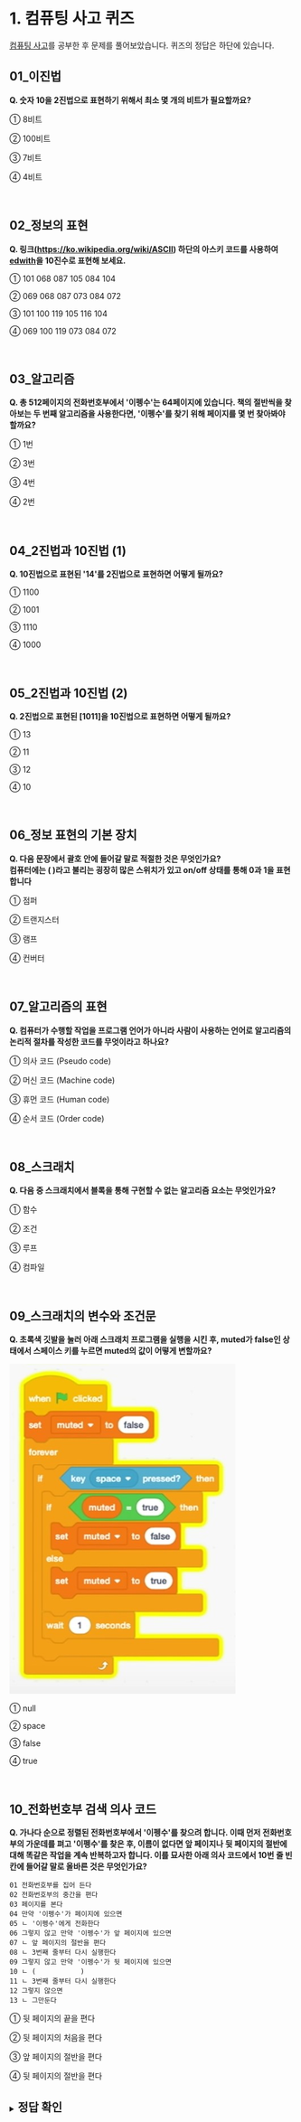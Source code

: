 # 1. 컴퓨팅 사고 퀴즈

[컴퓨팅 사고](../Mijin-Kang/20210525_컴퓨팅_사고.md)를 공부한 후 문제를 풀어보았습니다. 퀴즈의 정답은 하단에 있습니다.

## 01_이진법
**Q. 숫자 10을 2진법으로 표현하기 위해서 최소 몇 개의 비트가 필요할까요?**

① 8비트

② 100비트

③ 7비트

④ 4비트

<br>

## 02_정보의 표현
**Q. 링크(https://ko.wikipedia.org/wiki/ASCII) 하단의 아스키 코드를 사용하여 [edwith](소문자)을 10진수로 표현해 보세요.**

① 101 068 087 105 084 104

② 069 068 087 073 084 072

③ 101 100 119 105 116 104

④ 069 100 119 073 084 072

<br>

## 03_알고리즘
**Q. 총 512페이지의 전화번호부에서 '이펭수'는 64페이지에 있습니다. 책의 절반씩을 찾아보는 두 번째 알고리즘을 사용한다면, '이펭수'를 찾기 위해 페이지를 몇 번 찾아봐야 할까요?**

① 1번

② 3번

③ 4번

④ 2번

<br>

## 04_2진법과 10진법 (1)
**Q. 10진법으로 표현된 '14'를 2진법으로 표현하면 어떻게 될까요?**

① 1100

② 1001

③ 1110

④ 1000

<br>

## 05_2진법과 10진법 (2)
**Q. 2진법으로 표현된 [1011]을 10진법으로 표현하면 어떻게 될까요?**

① 13

② 11

③ 12

④ 10

<br>

## 06_정보 표현의 기본 장치
**Q. 다음 문장에서 괄호 안에 들어갈 말로 적절한 것은 무엇인가요?<br>컴퓨터에는 (       )라고 불리는 굉장히 많은 스위치가 있고 on/off 상태를 통해 0과 1을 표현합니다**

① 점퍼

② 트랜지스터

③ 램프

④ 컨버터

<br>

## 07_알고리즘의 표현
**Q. 컴퓨터가 수행할 작업을 프로그램 언어가 아니라 사람이 사용하는 언어로 알고리즘의 논리적 절차를 작성한 코드를 무엇이라고 하나요?**

① 의사 코드 (Pseudo code)

② 머신 코드 (Machine code)

③ 휴먼 코드 (Human code)

④ 순서 코드 (Order code)

<br>

## 08_스크래치
**Q. 다음 중 스크래치에서 블록을 통해 구현할 수 없는 알고리즘 요소는 무엇인가요?**

① 함수

② 조건

③ 루프

④ 컴파일

<br>

## 09_스크래치의 변수와 조건문
**Q. 초록색 깃발을 눌러 아래 스크래치 프로그램을 실행을 시킨 후, muted가 false인 상태에서 스페이스 키를 누르면 muted의 값이 어떻게 변할까요?**

![](image/quiz1-09.jpg)

① null

② space

③ false

④ true

<br>

## 10_전화번호부 검색 의사 코드
**Q. 가나다 순으로 정렬된 전화번호부에서 '이펭수'를 찾으려 합니다. 이때 먼저 전화번호부의 가운데를 펴고 '이펭수'를 찾은 후, 이름이 없다면 앞 페이지나 뒷 페이지의 절반에 대해 똑같은 작업을 계속 반복하고자 합니다. 이를 묘사한 아래 의사 코드에서 10번 줄 빈 칸에 들어갈 말로 올바른 것은 무엇인가요?**
```
01 전화번호부를 집어 든다
02 전화번호부의 중간을 편다
03 페이지를 본다
04 만약 '이펭수'가 페이지에 있으면
05 ㄴ '이펭수'에게 전화한다
06 그렇지 않고 만약 '이펭수'가 앞 페이지에 있으면
07 ㄴ 앞 페이지의 절반을 편다
08 ㄴ 3번째 줄부터 다시 실행한다
09 그렇지 않고 만약 '이펭수'가 뒷 페이지에 있으면
10 ㄴ (           )
11 ㄴ 3번째 줄부터 다시 실행한다
12 그렇지 않으면
13 ㄴ 그만둔다
```
① 뒷 페이지의 끝을 편다

② 뒷 페이지의 처음을 편다

③ 앞 페이지의 절반을 편다

④ 뒷 페이지의 절반을 편다

<br>


<details>

<summary><b><span style="font-size: 20px;">정답 확인</span></b></summary>

<span style="font-size: 15px;">
01 - ④ <br>
02 - ③ <br>
03 - ② <br>
04 - ③ <br>
05 - ② <br>
06 - ② <br>
07 - ① <br>
08 - ④ <br>
09 - ④ <br>
10 - ④
</span>

</details>



